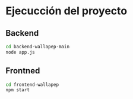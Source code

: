 # Ejecucción del proyecto

## Backend
````bash
cd backend-wallapep-main
node app.js
````

## Frontned
````bash
cd frontend-wallapep
npm start
````